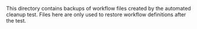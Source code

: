 This directory contains backups of workflow files created by the automated cleanup test.
Files here are only used to restore workflow definitions after the test.
